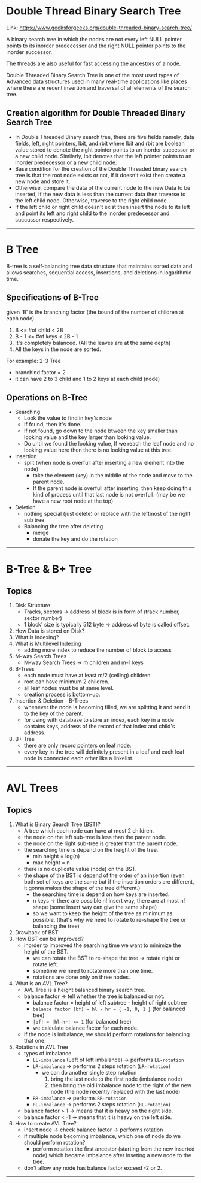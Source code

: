 # Double Thread Binary Search Tree

Link: https://www.geeksforgeeks.org/double-threaded-binary-search-tree/

A binary search tree in which the nodes are not every left NULL pointer points to its inorder predecessor and the right NULL pointer points to the inorder successor.

The threads are also useful for fast accessing the ancestors of a node.

Double Threaded Binary Search Tree is one of the most used types of Advanced data structures used in many real-time applications like places where there are recent insertion and traversal of all elements of the search tree.

## Creation algorithm for Double Threaded Binary Search Tree
- In Double Threaded Binary search tree, there are five fields namely, data fields, left, right pointers, lbit, and rbit where lbit and rbit are boolean value stored to denote the right pointer points to an inorder successor or a new child node. Similarly, lbit denotes that the left pointer points to an inorder predecessor or a new child node.
- Base condition for the creation of the Double Threaded binary search tree is that the root node exists or not, If it doesn't exist then create a new node and store it.
- Otherwise, compare the data of the current node to the new Data to be inserted, If the new data is less than the current data then traverse to the left child node. Otherwise, traverse to the right child node.
- If the left child or right child doesn't exist then insert the node to its left and point its left and right child to the inorder predecessor and succussor respectively.

---

# B Tree
B-tree is a self-balancing tree data structure that maintains sorted data and allows searches, sequential access, insertions, and deletions in logarithmic time.

## Specifications of B-Tree
given 'B' is the branching factor (the bound of the number of children at each node)
1. B <= #of child < 2B
2. B - 1 <= #of keys < 2B - 1
3. It's completely balanced. (All the leaves are at the same depth)
4. All the keys in the node are sorted.

For example: 2-3 Tree 
- branchind factor = 2
- it can have 2 to 3 child and 1 to 2 keys at each child (node)

## Operations on B-Tree
- Searching 
	- Look the value to find in key's node
	- If found, then it's done.
	- If not found, go down to the node btween the key smaller than looking value and the key larger than looking value.
	- Do until we found the looking value, If we reach the leaf node and no looking value here then there is no looking value at this tree.
- Insertion
	- split (when node is overfull after inserting a new element into the node)
		- take the element (key) in the middle of the node and move to the parent node.
		- If the parent node is overfull after inserting, then keep doing this kind of process until that last node is not overfull. (may be we have a new root node at the top)
- Deletion
	- nothing special (just delete) or replace with the leftmost of the right sub tree
	- Balancing the tree after deleting
		- merge
		- donate the key and do the rotation

---

# B-Tree & B+ Tree

## Topics
1. Disk Structure
	- Tracks, sectors -> address of block is in form of (track number, sector number)
	- 1 block' size is typically 512 byte -> address of byte is called offset.
2. How Data is stored on Disk?
3. What is Indexing?
4. What is Multilevel Indexing
	- adding more index to reduce the number of block to access
5. M-way Search Trees
	- M-way Search Trees -> m children and m-1 keys
6. B-Trees
	- each node must have at least m/2 (ceiling) children.
	- root can have minimum 2 children.
	- all leaf nodes must be at same level.
	- creation process is bottom-up.
7. Insertion & Deletion - B-Trees
	- whenever the node is becoming filled, we are splitting it and send it to the key of the parent.
	- for using with database to store an index, each key in a node contains keys, address of the record of that index and child's address.
8. B+ Tree
	- there are only record pointers on leaf node.
	- every key in the tree will definitely present in a leaf and each leaf node is connected each other like a linkelist.


---

# AVL Trees

## Topics
1. What is Binary Search Tree (BST)?
	- A tree which each node can have at most 2 children.
	- the node on the left sub-tree is less than the parent node.
	- the node on the right sub-tree is greater than the parent node.
	- the searching time is depend on the height of the tree.
		- min height = log(n)
		- max height = n
	- there is no duplicate value (node) on the BST.
	- the shape of the BST is depend of the order of an insertion (even both set of keys are the same  but if the insertion orders are different, it gonna makes the shape of the tree different.)
		- the searching time is depend on how keys are inserted.
		- n keys -> there are possible n! insert way, there are at most n! shape (some insert way can give the same shape)
		- so we want to keep the height of the tree as minimum as possible. (that's why we need to rotate to re-shape the tree or balancing the tree)
2. Drawback of BST
3. How BST can be improved?
	- inorder to improved the searching time we want to minimize the height of the BST.
		- we can rotate the BST to re-shape the tree -> rotate right or rotate left.
		- sometime we need to rotate more than one time.
		- rotations are done only on three nodes.
4. What is an AVL Tree?
	- AVL Tree is a height balanced binary search tree.
	- balance factor -> tell whether the tree is balanced or not.
		- balance factor = height of left subtree - height of right subtree
		- `balance factor (bf) = hl - hr = { -1, 0, 1 }` (for balanced tree)
		- `|bf| = |hl-hr| <= 1` (for balanced tree)
		- we calculate balance factor for each node.
	- if the node is imbalance, we should perform rotations for balancing that one.
5. Rotations in AVL Tree
	- types of imbalance
		- `LL-imbalance` (Left of left imbalance) -> performs `LL-rotation`
		- `LR-imbalance` -> performs 2 steps rotation (`LR-rotation`)
			- we can do another single step rotation
				1. bring the last node to the first node (imbalance node)
				2. then bring the old imbalance node to the right of the new node (the node recently replaced with the last node)
		- `RR-imbalance` -> performs `RR-rotation`
		- `RL-imbalance` -> performs 2 steps rotation (`RL-rotation`)
	- balance factor > 1 -> means that it is heavy on the right side.
	- balance factor < -1 -> means that it is heavy on the left side.
6. How to create AVL Tree?
	- insert node -> check balance factor -> performs rotation
	- if multiple node becoming imbalance, which one of node do we should perform rotation?
		- perform rotation the first ancestor (starting from the new inserted node) which became imbalance after inseting a new node to the tree.
	- don't allow any node has balance factor exceed -2 or 2.

---